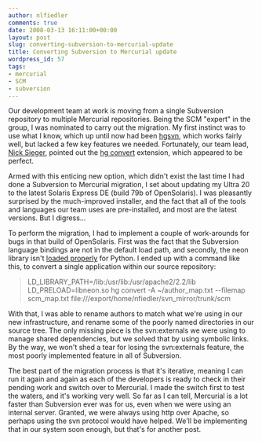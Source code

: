 ```yaml
---
author: nlfiedler
comments: true
date: 2008-03-13 16:11:00+00:00
layout: post
slug: converting-subversion-to-mercurial-update
title: Converting Subversion to Mercurial update
wordpress_id: 57
tags:
- mercurial
- SCM
- subversion
---
```


Our development team at work is moving from a single Subversion repository to multiple Mercurial repositories. Being the SCM "expert" in the group, I was nominated to carry out the migration. My first instinct was to use what I know, which up until now had been [hgsvn](http://cheeseshop.python.org/pypi/hgsvn), which works fairly well, but lacked a few key features we needed. Fortunately, our team lead, [Nick Sieger](http://blog.nicksieger.com/), pointed out the [hg convert](http://www.selenic.com/mercurial/wiki/index.cgi/ConvertExtension) extension, which appeared to be perfect.  
  
Armed with this enticing new option, which didn't exist the last time I had done a Subversion to Mercurial migration, I set about updating my Ultra 20 to the latest Solaris Express DE (build 79b of OpenSolaris). I was pleasantly surprised by the much-improved installer, and the fact that all of the tools and languages our team uses are pre-installed, and most are the latest versions. But I digress...  
  
To perform the migration, I had to implement a couple of work-arounds for bugs in that build of OpenSolaris. First was the fact that the Subversion language bindings are not in the default load path, and secondly, the neon library isn't [loaded properly](http://bugs.opensolaris.org/bugdatabase/view_bug.do?bug_id=6612347) for Python. I ended up with a command like this, to convert a single application within our source repository:  


<blockquote>LD_LIBRARY_PATH=/lib:/usr/lib:/usr/apache2/2.2/lib LD_PRELOAD=libneon.so hg convert  -A  ~/author_map.txt --filemap scm_map.txt file:///export/home/nfiedler/svn_mirror/trunk/scm  
</blockquote>

With that, I was able to rename authors to match what we're using in our new infrastructure, and rename some of the poorly named directories in our source tree. The only missing piece is the svn:externals we were using to manage shared dependencies, but we solved that by using symbolic links. By the way, we won't shed a tear for losing the svn:externals feature, the most poorly implemented feature in all of Subversion.  
  
The best part of the migration process is that it's iterative, meaning I can run it again and again as each of the developers is ready to check in their pending work and switch over to Mercurial. I made the switch first to test the waters, and it's working very well. So far as I can tell, Mercurial is a lot faster than Subversion ever was for us, even when we were using an internal server. Granted, we were always using http over Apache, so perhaps using the svn protocol would have helped. We'll be implementing that in our system soon enough, but that's for another post.
